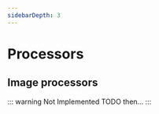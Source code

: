```yaml
---
sidebarDepth: 3
---
```


# Processors

## Image processors

::: warning Not Implemented
TODO then...
:::
